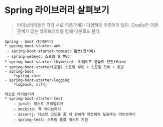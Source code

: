 # Spring 라이브러리 살펴보기

> 라이브러리들은 각각 서로 의존관계가 다양하게 이루어져 있다. Gradle은 의존관계가 있는 라이브러리를 함께 다운로드 한다.

```
Spring - boot 라이브러리
* spring-boot-starter-web
 - spring-boot-starter-tomcat: 톰캣(웹서버)
 - spring-webmvc: 스프링 웹 MVC
* spring-boot-starter-thymeleaf: 타임리프 템플릿 엔진(View)
* spring-boot-starter(공통) 스프링 부트 + 스프링 코어 + 로깅
- spring-boot
    *spring-core
- spring-boot-starter-logging
    *logback, slf4j

테스트 라이브러리
* spring-boot-starter-test
    - junit: 테스트 프레임워크
    - mockito: 목 라이브러리
    - assertj: 테스트 코드를 좀 더 편하게 작성하게 도와주는 라이브러리
    - spring-test: 스프링 통합 테스트 지원

```
